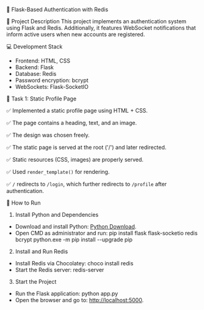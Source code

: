 📍 Flask-Based Authentication with Redis

📎 Project Description
This project implements an authentication system using Flask and Redis. Additionally, it features WebSocket notifications that inform active users when new accounts are registered.

💻 Development Stack 
- Frontend: HTML, CSS
- Backend: Flask
- Database: Redis
- Password encryption: bcrypt
- WebSockets: Flask-SocketIO

📌 Task 1: Static Profile Page

✅ Implemented a static profile page using HTML + CSS.

✅ The page contains a heading, text, and an image.

✅ The design was chosen freely.

✅ The static page is served at the root ('/') and later redirected.

✅ Static resources (CSS, images) are properly served.

✅ Used `render_template()` for rendering.

✅ `/` redirects to `/login`, which further redirects to `/profile` after authentication.

🚀 How to Run

1. Install Python and Dependencies
- Download and install Python: [Python Download](https://www.python.org/downloads/release/python-3132/).
- Open CMD as administrator and run:
  pip install flask flask-socketio redis bcrypt
  python.exe -m pip install --upgrade pip

2. Install and Run Redis
- Install Redis via Chocolatey:
  choco install redis
- Start the Redis server:
  redis-server

3. Start the Project
- Run the Flask application:
  python app.py
- Open the browser and go to: [http://localhost:5000](http://localhost:5000).
